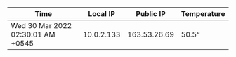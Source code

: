 | Time     | Local IP | Public IP | Temperature |
| ----------- | ----------- | ----------- | ----------- |
| Wed 30 Mar 2022 02:30:01 AM +0545      | 10.0.2.133     | 163.53.26.69  | 50.5° |
